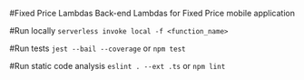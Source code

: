 #Fixed Price Lambdas
Back-end Lambdas for Fixed Price mobile application

#Run locally
```serverless invoke local -f <function_name>```

#Run tests
```jest --bail --coverage```
or
```npm test```

#Run static code analysis
```eslint . --ext .ts```
or
```npm lint```
